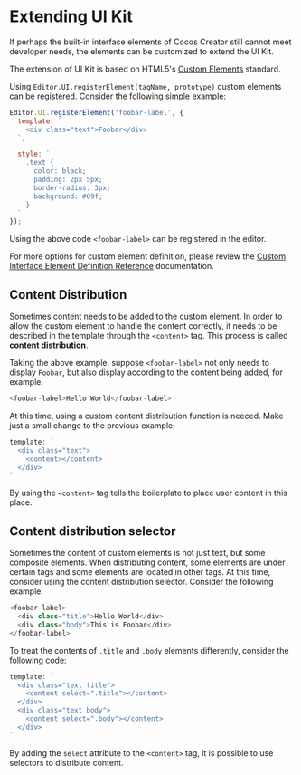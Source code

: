 # Extending UI Kit

If perhaps the built-in interface elements of Cocos Creator still cannot meet developer needs, the elements can be customized to extend the UI Kit.

The extension of UI Kit is based on HTML5's [Custom Elements](http://www.html5rocks.com/en/tutorials/webcomponents/customelements/) standard.

Using `Editor.UI.registerElement(tagName, prototype)` custom elements can be registered. Consider the following simple example:

```javascript
Editor.UI.registerElement('foobar-label', {
  template: `
    <div class="text">Foobar</div>
  `,

  style: `
    .text {
      color: black;
      padding: 2px 5px;
      border-radius: 3px;
      background: #09f;
    }
  `
});
```

Using the above code `<foobar-label>` can be registered in the editor.

For more options for custom element definition, please review the [Custom Interface Element Definition Reference](reference/custom-element-reference.md) documentation.

## Content Distribution

Sometimes content needs to be added to the custom element. In order to allow the custom element to handle the content correctly, it needs to be described in the template through the `<content>` tag. This process is called **content distribution**.

Taking the above example, suppose `<foobar-label>` not only needs to display `Foobar`, but also display according to the content being added, for example:

```javascript
<foobar-label>Hello World</foobar-label>
```

At this time, using a custom content distribution function is neeced. Make just a small change to the previous example:

```javascript
template: `
  <div class="text">
    <content></content>
  </div>
`
```

By using the `<content>` tag tells the boilerplate to place user content in this place.

## Content distribution selector

Sometimes the content of custom elements is not just text, but some composite elements. When distributing content, some elements are under certain tags and some elements are located in other tags. At this time, consider using the content distribution selector. Consider the following example:

```javascript
<foobar-label>
  <div class="title">Hello World</div>
  <div class="body">This is Foobar</div>
</foobar-label>
```

To treat the contents of `.title` and `.body` elements differently, consider the following code:

```javascript
template: `
  <div class="text title">
    <content select=".title"></content>
  </div>
  <div class="text body">
    <content select=".body"></content>
  </div>
`
```

By adding the `select` attribute to the `<content>` tag, it is possible to use selectors to distribute content.
